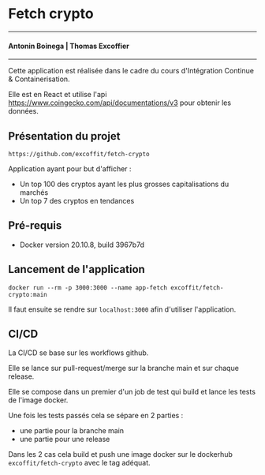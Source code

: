 # Fetch crypto

---

#### Antonin Boinega | Thomas Excoffier

---

Cette application est réalisée dans le cadre du cours d'Intégration Continue & Containerisation.

Elle est en React et utilise l'api https://www.coingecko.com/api/documentations/v3 pour obtenir les données.

## Présentation du projet 

`https://github.com/excoffit/fetch-crypto`

Application ayant pour but d'afficher :
- Un top 100 des cryptos ayant les plus grosses capitalisations du marchés
- Un top 7 des cryptos en tendances

## Pré-requis 

- Docker version 20.10.8, build 3967b7d

## Lancement de l'application

 `docker run --rm -p 3000:3000 --name app-fetch excoffit/fetch-crypto:main`

Il faut ensuite se rendre sur `localhost:3000` afin d'utiliser l'application.

## CI/CD

La CI/CD se base sur les workflows github.

Elle se lance sur pull-request/merge sur la branche main et sur chaque release.

Elle se compose dans un premier d'un job de test qui build et lance les tests de l'image docker.

Une fois les tests passés cela se sépare en 2 parties :
- une partie pour la branche main
- une partie pour une release

Dans les 2 cas cela build et push une image docker sur le dockerhub `excoffit/fetch-crypto` avec le tag adéquat.




 


